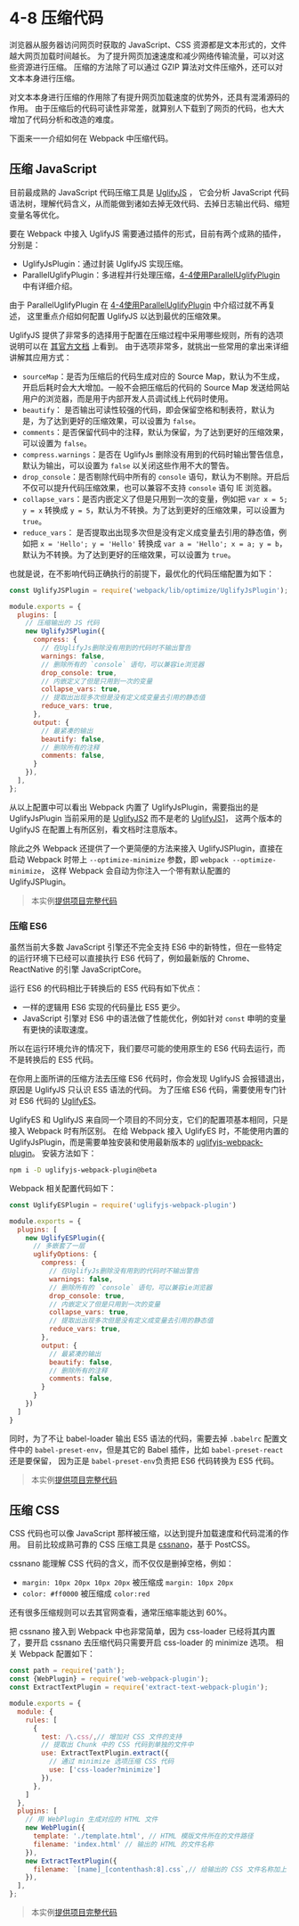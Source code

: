 # 4-8 压缩代码

浏览器从服务器访问网页时获取的 JavaScript、CSS 资源都是文本形式的，文件越大网页加载时间越长。 为了提升网页加速速度和减少网络传输流量，可以对这些资源进行压缩。 压缩的方法除了可以通过 GZIP 算法对文件压缩外，还可以对文本本身进行压缩。

对文本本身进行压缩的作用除了有提升网页加载速度的优势外，还具有混淆源码的作用。 由于压缩后的代码可读性非常差，就算别人下载到了网页的代码，也大大增加了代码分析和改造的难度。

下面来一一介绍如何在 Webpack 中压缩代码。

## 压缩 JavaScript

目前最成熟的 JavaScript 代码压缩工具是 [UglifyJS](https://github.com/mishoo/UglifyJS2) ， 它会分析 JavaScript 代码语法树，理解代码含义，从而能做到诸如去掉无效代码、去掉日志输出代码、缩短变量名等优化。

要在 Webpack 中接入 UglifyJS 需要通过插件的形式，目前有两个成熟的插件，分别是：

- UglifyJsPlugin：通过封装 UglifyJS 实现压缩。
- ParallelUglifyPlugin：多进程并行处理压缩，[4-4使用ParallelUglifyPlugin](http://webpack.wuhaolin.cn/4%E4%BC%98%E5%8C%96/4-4%E4%BD%BF%E7%94%A8ParallelUglifyPlugin.html) 中有详细介绍。

由于 ParallelUglifyPlugin 在 [4-4使用ParallelUglifyPlugin](http://webpack.wuhaolin.cn/4%E4%BC%98%E5%8C%96/4-4%E4%BD%BF%E7%94%A8ParallelUglifyPlugin.html) 中介绍过就不再复述， 这里重点介绍如何配置 UglifyJS 以达到最优的压缩效果。

UglifyJS 提供了非常多的选择用于配置在压缩过程中采用哪些规则，所有的选项说明可以在 [其官方文档](https://github.com/mishoo/UglifyJS2#minify-options) 上看到。 由于选项非常多，就挑出一些常用的拿出来详细讲解其应用方式：

- `sourceMap`：是否为压缩后的代码生成对应的 Source Map，默认为不生成，开启后耗时会大大增加。一般不会把压缩后的代码的 Source Map 发送给网站用户的浏览器，而是用于内部开发人员调试线上代码时使用。
- `beautify`： 是否输出可读性较强的代码，即会保留空格和制表符，默认为是，为了达到更好的压缩效果，可以设置为 `false`。
- `comments`：是否保留代码中的注释，默认为保留，为了达到更好的压缩效果，可以设置为 `false`。
- `compress.warnings`：是否在 UglifyJs 删除没有用到的代码时输出警告信息，默认为输出，可以设置为 `false` 以关闭这些作用不大的警告。
- `drop_console`：是否剔除代码中所有的 `console` 语句，默认为不剔除。开启后不仅可以提升代码压缩效果，也可以兼容不支持 `console` 语句 IE 浏览器。
- `collapse_vars`：是否内嵌定义了但是只用到一次的变量，例如把 `var x = 5; y = x` 转换成 `y = 5`，默认为不转换。为了达到更好的压缩效果，可以设置为 `true`。
- `reduce_vars`： 是否提取出出现多次但是没有定义成变量去引用的静态值，例如把 `x = 'Hello'; y = 'Hello'` 转换成 `var a = 'Hello'; x = a; y = b`，默认为不转换。为了达到更好的压缩效果，可以设置为 `true`。

也就是说，在不影响代码正确执行的前提下，最优化的代码压缩配置为如下：

```js
const UglifyJSPlugin = require('webpack/lib/optimize/UglifyJsPlugin');

module.exports = {
  plugins: [
    // 压缩输出的 JS 代码
    new UglifyJSPlugin({
      compress: {
        // 在UglifyJs删除没有用到的代码时不输出警告
        warnings: false,
        // 删除所有的 `console` 语句，可以兼容ie浏览器
        drop_console: true,
        // 内嵌定义了但是只用到一次的变量
        collapse_vars: true,
        // 提取出出现多次但是没有定义成变量去引用的静态值
        reduce_vars: true,
      },
      output: {
        // 最紧凑的输出
        beautify: false,
        // 删除所有的注释
        comments: false,
      }
    }),
  ],
};
```

从以上配置中可以看出 Webpack 内置了 UglifyJsPlugin，需要指出的是 UglifyJsPlugin 当前采用的是 [UglifyJS2](https://github.com/mishoo/UglifyJS2) 而不是老的 [UglifyJS1](https://github.com/mishoo/UglifyJS)， 这两个版本的 UglifyJS 在配置上有所区别，看文档时注意版本。

除此之外 Webpack 还提供了一个更简便的方法来接入 UglifyJSPlugin，直接在启动 Webpack 时带上 `--optimize-minimize` 参数，即 `webpack --optimize-minimize`， 这样 Webpack 会自动为你注入一个带有默认配置的 UglifyJSPlugin。

> 本实例[提供项目完整代码](http://webpack.wuhaolin.cn/4-8%E5%8E%8B%E7%BC%A9%E4%BB%A3%E7%A0%81-ES5.zip)

### 压缩 ES6

虽然当前大多数 JavaScript 引擎还不完全支持 ES6 中的新特性，但在一些特定的运行环境下已经可以直接执行 ES6 代码了，例如最新版的 Chrome、ReactNative 的引擎 JavaScriptCore。

运行 ES6 的代码相比于转换后的 ES5 代码有如下优点：

- 一样的逻辑用 ES6 实现的代码量比 ES5 更少。
- JavaScript 引擎对 ES6 中的语法做了性能优化，例如针对 `const` 申明的变量有更快的读取速度。

所以在运行环境允许的情况下，我们要尽可能的使用原生的 ES6 代码去运行，而不是转换后的 ES5 代码。

在你用上面所讲的压缩方法去压缩 ES6 代码时，你会发现 UglifyJS 会报错退出，原因是 UglifyJS 只认识 ES5 语法的代码。 为了压缩 ES6 代码，需要使用专门针对 ES6 代码的 [UglifyES](https://github.com/mishoo/UglifyJS2/tree/harmony)。

UglifyES 和 UglifyJS 来自同一个项目的不同分支，它们的配置项基本相同，只是接入 Webpack 时有所区别。 在给 Webpack 接入 UglifyES 时，不能使用内置的 UglifyJsPlugin，而是需要单独安装和使用最新版本的 [uglifyjs-webpack-plugin](https://github.com/webpack-contrib/uglifyjs-webpack-plugin)。 安装方法如下：

```bash
npm i -D uglifyjs-webpack-plugin@beta
```

Webpack 相关配置代码如下：

```js
const UglifyESPlugin = require('uglifyjs-webpack-plugin')

module.exports = {
  plugins: [
    new UglifyESPlugin({
      // 多嵌套了一层
      uglifyOptions: {
        compress: {
          // 在UglifyJs删除没有用到的代码时不输出警告
          warnings: false,
          // 删除所有的 `console` 语句，可以兼容ie浏览器
          drop_console: true,
          // 内嵌定义了但是只用到一次的变量
          collapse_vars: true,
          // 提取出出现多次但是没有定义成变量去引用的静态值
          reduce_vars: true,
        },
        output: {
          // 最紧凑的输出
          beautify: false,
          // 删除所有的注释
          comments: false,
        }
      }
    })
  ]
}
```

同时，为了不让 babel-loader 输出 ES5 语法的代码，需要去掉 `.babelrc` 配置文件中的 `babel-preset-env`，但是其它的 Babel 插件，比如 `babel-preset-react` 还是要保留， 因为正是 `babel-preset-env`负责把 ES6 代码转换为 ES5 代码。

> 本实例[提供项目完整代码](http://webpack.wuhaolin.cn/4-8%E5%8E%8B%E7%BC%A9%E4%BB%A3%E7%A0%81-ES6.zip)

## 压缩 CSS

CSS 代码也可以像 JavaScript 那样被压缩，以达到提升加载速度和代码混淆的作用。 目前比较成熟可靠的 CSS 压缩工具是 [cssnano](http://cssnano.co/)，基于 PostCSS。

cssnano 能理解 CSS 代码的含义，而不仅仅是删掉空格，例如：

- `margin: 10px 20px 10px 20px` 被压缩成 `margin: 10px 20px`
- `color: #ff0000` 被压缩成 `color:red`

还有很多压缩规则可以去其官网查看，通常压缩率能达到 60%。

把 cssnano 接入到 Webpack 中也非常简单，因为 css-loader 已经将其内置了，要开启 cssnano 去压缩代码只需要开启 css-loader 的 minimize 选项。 相关 Webpack 配置如下：

```js
const path = require('path');
const {WebPlugin} = require('web-webpack-plugin');
const ExtractTextPlugin = require('extract-text-webpack-plugin');

module.exports = {
  module: {
    rules: [
      {
        test: /\.css/,// 增加对 CSS 文件的支持
        // 提取出 Chunk 中的 CSS 代码到单独的文件中
        use: ExtractTextPlugin.extract({
          // 通过 minimize 选项压缩 CSS 代码
          use: ['css-loader?minimize']
        }),
      },
    ]
  },
  plugins: [
    // 用 WebPlugin 生成对应的 HTML 文件
    new WebPlugin({
      template: './template.html', // HTML 模版文件所在的文件路径
      filename: 'index.html' // 输出的 HTML 的文件名称
    }),
    new ExtractTextPlugin({
      filename: `[name]_[contenthash:8].css`,// 给输出的 CSS 文件名称加上 Hash 值
    }),
  ],
};
```

> 本实例[提供项目完整代码](http://webpack.wuhaolin.cn/4-8%E5%8E%8B%E7%BC%A9%E4%BB%A3%E7%A0%81-CSS.zip)

